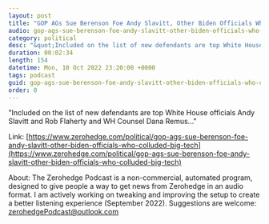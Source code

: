 ```yaml
---
layout: post
title: "GOP AGs Sue Berenson Foe Andy Slavitt, Other Biden Officials Who Colluded With Big Tech"
audio: gop-ags-sue-berenson-foe-andy-slavitt-other-biden-officials-who-colluded-big-tech-0
category: political
desc: "&quot;Included on the list of new defendants are top White House officials Andy Slavitt and Rob Flaherty and WH Counsel Dana Remus...&quot;"
duration: 00:02:34
length: 154
datetime: Mon, 10 Oct 2022 23:20:00 +0000
tags: podcast
guid: gop-ags-sue-berenson-foe-andy-slavitt-other-biden-officials-who-colluded-big-tech-0
order: 0
---
```

&quot;Included on the list of new defendants are top White House officials Andy Slavitt and Rob Flaherty and WH Counsel Dana Remus...&quot;

Link: [https://www.zerohedge.com/political/gop-ags-sue-berenson-foe-andy-slavitt-other-biden-officials-who-colluded-big-tech](https://www.zerohedge.com/political/gop-ags-sue-berenson-foe-andy-slavitt-other-biden-officials-who-colluded-big-tech)

About: The Zerohedge Podcast is a non-commercial, automated program, designed to give people a way to get news from Zerohedge in an audio format.  I am actively working on tweaking and improving the setup to create a better listening experience (September 2022).  Suggestions are welcome: [zerohedgePodcast@outlook.com](mailto:zerohedgePodcast@outlook.com)